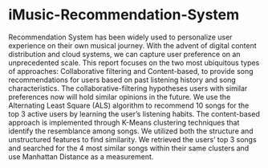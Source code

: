 # iMusic-Recommendation-System
Recommendation System has been widely used to personalize user experience on
their own musical journey. With the advent of digital content distribution and cloud
systems, we can capture user preference on an unprecedented scale. This report
focuses on the two most ubiquitous types of approaches: Collaborative filtering
and Content-based, to provide song recommendations for users based on past
listening history and song characteristics. The collaborative-filtering hypotheses
users with similar preferences now will hold similar opinions in the future. We use
the Alternating Least Square (ALS) algorithm to recommend 10 songs for the top
3 active users by learning the user’s listening habits. The content-based approach is
implemented through K-Means clustering techniques that identify the resemblance
among songs. We utilized both the structure and unstructured features to find
similarity. We retrieved the users’ top 3 songs and searched for the 4 most similar
songs within their same clusters and use Manhattan Distance as a measurement.
